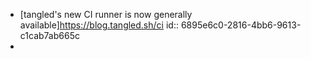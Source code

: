 - [tangled's new CI runner is now generally available]https://blog.tangled.sh/ci
  id:: 6895e6c0-2816-4bb6-9613-c1cab7ab665c
-